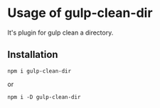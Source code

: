 # Usage of gulp-clean-dir

It's plugin for gulp clean a directory.

## Installation

````
npm i gulp-clean-dir
````
or
```
npm i -D gulp-clean-dir
```